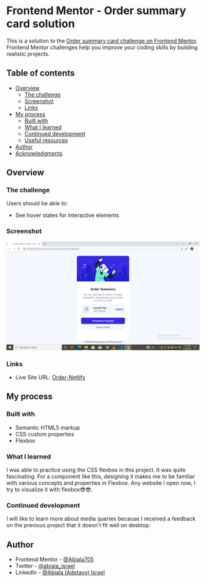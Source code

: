 # Frontend Mentor - Order summary card solution

This is a solution to the [Order summary card challenge on Frontend Mentor](https://www.frontendmentor.io/challenges/order-summary-component-QlPmajDUj). Frontend Mentor challenges help you improve your coding skills by building realistic projects.

## Table of contents

- [Overview](#overview)
  - [The challenge](#the-challenge)
  - [Screenshot](#screenshot)
  - [Links](#links)
- [My process](#my-process)
  - [Built with](#built-with)
  - [What I learned](#what-i-learned)
  - [Continued development](#continued-development)
  - [Useful resources](#useful-resources)
- [Author](#author)
- [Acknowledgments](#acknowledgments)

## Overview

### The challenge

Users should be able to:

- See hover states for interactive elements

### Screenshot

![](./Order-screenshot.png)

### Links

- Live Site URL: [Order-Netlify](https://abialaisrael-order-component-card.netlify.app/)

## My process

### Built with

- Semantic HTML5 markup
- CSS custom properties
- Flexbox

### What I learned

I was able to practice using the CSS flexbox in this project. It was quite fascinating. For a component like this, designing it makes me to be familiar with various concepts and properties in Flexbox. Any website I open now, I try to visualize it with flexbox😎😎.

### Continued development

I will like to learn more about media queries because I received a feedback on the previous project that it doesn't fit well on desktop.

## Author

- Frontend Mentor - [@Abiala705](https://www.frontendmentor.io/profile/Abiala705)
- Twitter - [@abiala_israel](https://www.twitter.com/abiala_israel)
- LinkedIn - [@Abiala (Adetayo) Israel](https://www.linkedin.com/in/abiala-israel)
